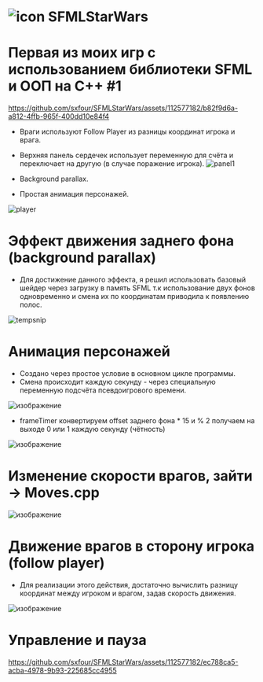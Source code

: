 # ![icon](https://github.com/sxfour/SFMLStarWars/assets/112577182/687545bf-3155-4d0d-9a89-7bf236690239) SFMLStarWars
# Первая из моих игр с использованием библиотеки SFML и ООП на C++ #1

https://github.com/sxfour/SFMLStarWars/assets/112577182/b82f9d6a-a812-4ffb-965f-400dd10e84f4

* Враги используют Follow Player из разницы координат игрока и врага.
* Верхняя панель сердечек использует переменную для счёта и переключает на другую (в случае поражение игрока).
![panel1](https://github.com/sxfour/SFMLStarWars/assets/112577182/404bf21c-5bea-44b6-a5fd-537a00f5b60e)

* Background parallax.
* Простая анимация персонажей.

![player](https://github.com/sxfour/SFMLStarWars/assets/112577182/21ddf6c0-d9fd-4735-9414-482a58abcec2)


# Эффект движения заднего фона (background parallax)
* Для достижение данного эффекта, я решил использовать базовый шейдер через загрузку в память SFML
  т.к использование двух фонов одновременно и смена их по координатам приводила к появлению полос.
  
![tempsnip](https://github.com/sxfour/SFMLStarWars/assets/112577182/a0445b55-991f-4d0f-a0d5-3dacf1a2efcf)

# Анимация персонажей
* Создано через простое условие в основном цикле программы.
* Смена происходит каждую секунду - через специальную переменную подсчёта псевдоигрового времени.

![изображение](https://github.com/sxfour/SFMLStarWars/assets/112577182/87a683fb-497d-410f-b073-ccc9c59177b3)

* frameTimer конвертируем offset заднего фона * 15 и % 2 получаем на выходе 0 или 1 каждую секунду (чётность)

![изображение](https://github.com/sxfour/SFMLStarWars/assets/112577182/62026f44-3d5c-4253-88f9-8eb83d374aa6)

# Изменение скорости врагов, зайти -> Moves.cpp
![изображение](https://github.com/sxfour/SFMLStarWars/assets/112577182/26a53b3a-f6ab-487d-acc9-d6c1bd246b50)

# Движение врагов в сторону игрока (follow player)
* Для реализации этого действия, достаточно вычислить разницу координат между игроком и врагом, задав скорость движения.

![изображение](https://github.com/sxfour/SFMLStarWars/assets/112577182/610f296e-dad8-4863-9342-dde80d26d356)

# Управление и пауза
https://github.com/sxfour/SFMLStarWars/assets/112577182/ec788ca5-acba-4978-9b93-225685cc4955
